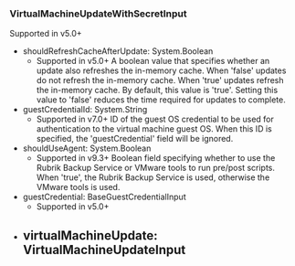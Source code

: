 ### VirtualMachineUpdateWithSecretInput
Supported in v5.0+

- shouldRefreshCacheAfterUpdate: System.Boolean
  - Supported in v5.0+
      A boolean value that specifies whether an update also refreshes the in-memory cache. When 'false' updates do not refresh the in-memory cache. When 'true' updates refresh the in-memory cache. By default, this value is 'true'. Setting this value to 'false' reduces the time required for updates to complete.
- guestCredentialId: System.String
  - Supported in v7.0+
      ID of the guest OS credential to be used for authentication to the virtual machine guest OS. When this ID is specified, the 'guestCredential' field will be ignored.
- shouldUseAgent: System.Boolean
  - Supported in v9.3+
      Boolean field specifying whether to use the Rubrik Backup Service or VMware tools to run pre/post scripts. When 'true', the Rubrik Backup Service is used, otherwise the VMware tools is used.
- guestCredential: BaseGuestCredentialInput
  - Supported in v5.0+
- virtualMachineUpdate: VirtualMachineUpdateInput
  - 

